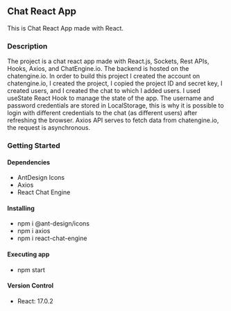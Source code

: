 ## Chat React App

This is Chat React App made with React. 

### Description

The project is a chat react app made with React.js, Sockets, Rest APIs, Hooks, Axios, and ChatEngine.io. The backend is hosted on the chatengine.io. In order to build this project I created the account on chatengine.io, I created the project, I copied the project ID and secret key, I created users, and I created the chat to which I added users. I used useState React Hook to manage the state of the app. The username and password credentials are stored in LocalStorage, this is why it is possible to login with different credentials to the chat (as different users) after refreshing the browser. Axios API serves to fetch data from chatengine.io, the request is asynchronous.  

### Getting Started

#### Dependencies

- AntDesign Icons
- Axios
- React Chat Engine

#### Installing

- npm i @ant-design/icons 
- npm i axios
- npm i react-chat-engine

#### Executing app

- npm start 

#### Version Control

- React: 17.0.2 
